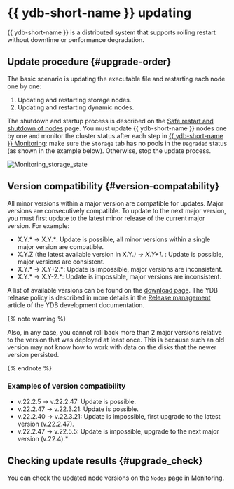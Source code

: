 # {{ ydb-short-name }} updating

{{ ydb-short-name }} is a distributed system that supports rolling restart without downtime or performance degradation.

## Update procedure {#upgrade-order}

The basic scenario is updating the executable file and restarting each node one by one:

1. Updating and restarting storage nodes.
1. Updating and restarting dynamic nodes.

The shutdown and startup process is described on the [Safe restart and shutdown of nodes](../maintenance/manual/node_restarting.md) page.
You must update {{ ydb-short-name }} nodes one by one and monitor the cluster status after each step in [{{ ydb-short-name }} Monitoring](../maintenance/embedded_monitoring/ydb_monitoring.md): make sure the `Storage` tab has no pools in the `Degraded` status (as shown in the example below). Otherwise, stop the update process.

![Monitoring_storage_state](../maintenance/embedded_monitoring/_assets/monitoring_storage_state.png)

## Version compatibility {#version-compatability}

All minor versions within a major version are compatible for updates. Major versions are consecutively compatible. To update to the next major version, you must first update to the latest minor release of the current major version. For example:

* X.Y.* → X.Y.*: Update is possible, all minor versions within a single major version are compatible.
* X.Y.Z (the latest available version in X.Y.*) → X.Y+1.* : Update is possible, major versions are consistent.
* X.Y.* → X.Y+2.*: Update is impossible, major versions are inconsistent.
* X.Y.* → X.Y-2.*: Update is impossible, major versions are inconsistent.

A list of available versions can be found on the [download page](https://ydb.tech/en/docs/downloads/). The YDB release policy is described in more details in the [Release management](../development/manage-releases.md) article of the YDB development documentation.

{% note warning %}

Also, in any case, you cannot roll back more than 2 major versions relative to the version that was deployed at least once. This is because such an old version may not know how to work with data on the disks that the newer version persisted.

{% endnote %}

### Examples of version compatibility

* v.22.2.5	->	v.22.2.47: Update is possible.
* v.22.2.47	->	v.22.3.21: Update is possible.
* v.22.2.40	->	v.22.3.21: Update is impossible, first upgrade to the latest version (v.22.2.47).
* v.22.2.47	->	v.22.5.5: Update is impossible, upgrade to the next major version (v.22.4).*

## Checking update results {#upgrade_check}

You can check the updated node versions on the `Nodes` page in Monitoring.
